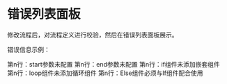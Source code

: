 # 错误列表面板

修改流程后，对流程定义进行校验，然后在错误列表面板展示。

错误信息示例：

第n行：start参数未配置
第n行：end参数未配置
第n行：if组件未添加嵌套组件
第n行：loop组件未添加循环组件
第n行：Else组件必须与If组件配合使用
